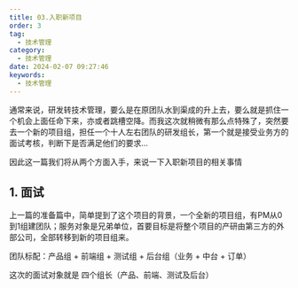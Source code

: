 ```yaml
---
title: 03.入职新项目
order: 3
tag:
  - 技术管理
category:
  - 技术管理
date: 2024-02-07 09:27:46
keywords:
  - 技术管理
---
```


通常来说，研发转技术管理，要么是在原团队水到渠成的升上去，要么就是抓住一个机会上面任命下来，亦或者跳槽空降。而我这次就稍微有那么点特殊了，突然要去一个新的项目组，担任一个十人左右团队的研发组长，第一个就是接受业务方的面试考核，判断下是否满足他们的要求...

因此这一篇我们将从两个方面入手，来说一下入职新项目的相关事情

## 1. 面试

上一篇的准备篇中，简单提到了这个项目的背景，一个全新的项目组，有PM从0到1组建团队；服务对象是兄弟单位，首要目标是将整个项目的产研由第三方的外部公司，全部转移到新的项目组来。

团队标配：产品组 + 前端组 + 测试组 + 后台组（业务 + 中台 + 订单）


这次的面试对象就是 四个组长（产品、前端、测试及后台）